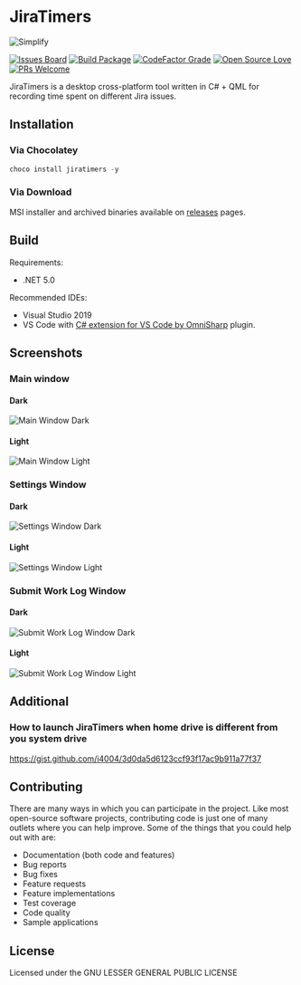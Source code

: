 # JiraTimers

![Simplify](https://raw.githubusercontent.com/i4004/JiraTimers/master/images/Logo128x128.png)

[![Issues Board](https://img.shields.io/badge/issues-Board-yellow)](https://github.com/users/i4004/projects/6/views/1)
[![Build Package](https://github.com/i4004/JiraTimers/actions/workflows/build.yml/badge.svg)](https://github.com/i4004/JiraTimers/actions/workflows/build.yml)
[![CodeFactor Grade](https://img.shields.io/codefactor/grade/github/i4004/JiraTimers)](https://www.codefactor.io/repository/github/i4004/JiraTimers)
[![Open Source Love](https://badges.frapsoft.com/os/v1/open-source.png?v=103)](https://github.com/ellerbrock/open-source-badges/)
[![PRs Welcome](https://img.shields.io/badge/PRs-welcome-brightgreen)](http://makeapullrequest.com)

JiraTimers is a desktop cross-platform tool written in C# + QML for recording time spent on different Jira issues.

## Installation

### Via Сhocolatey

```powershell
choco install jiratimers -y
```

### Via Download

MSI installer and archived binaries available on [releases](https://github.com/i4004/JiraTimers/releases) pages.

## Build

Requirements:

* .NET 5.0

Recommended IDEs:

* Visual Studio 2019
* VS Code with [C# extension for VS Code by OmniSharp](https://marketplace.visualstudio.com/items?itemName=ms-dotnettools.csharp) plugin.

## Screenshots

### Main window

#### Dark

![Main Window Dark](https://raw.githubusercontent.com/i4004/JiraTimers/master/images/screenshots/main-window.png)

#### Light

![Main Window Light](https://raw.githubusercontent.com/i4004/JiraTimers/master/images/screenshots/main-window-light.png)

### Settings Window

#### Dark

![Settings Window Dark](https://raw.githubusercontent.com/i4004/JiraTimers/master/images/screenshots/settings-window.png)

#### Light

![Settings Window Light](https://raw.githubusercontent.com/i4004/JiraTimers/master/images/screenshots/settings-window-light.png)

### Submit Work Log Window

#### Dark

![Submit Work Log Window Dark](https://raw.githubusercontent.com/i4004/JiraTimers/master/images/screenshots/submit-work-log-window.png)

#### Light

![Submit Work Log Window Light](https://raw.githubusercontent.com/i4004/JiraTimers/master/images/screenshots/submit-work-log-window-light.png)

## Additional

### How to launch JiraTimers when home drive is different from you system drive

<https://gist.github.com/i4004/3d0da5d6123ccf93f17ac9b911a77f37>

## Contributing

There are many ways in which you can participate in the project. Like most open-source software projects, contributing code is just one of many outlets where you can help improve. Some of the things that you could help out with are:

* Documentation (both code and features)
* Bug reports
* Bug fixes
* Feature requests
* Feature implementations
* Test coverage
* Code quality
* Sample applications

## License

Licensed under the GNU LESSER GENERAL PUBLIC LICENSE
